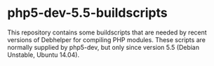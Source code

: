 php5-dev-5.5-buildscripts
=========================

This repository contains some buildscripts that are needed by recent versions of Debhelper for compiling PHP modules. These scripts are normally supplied by php5-dev, but only since version 5.5 (Debian Unstable, Ubuntu 14.04).

